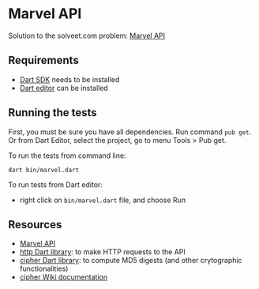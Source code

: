 # Marvel API

Solution to the solveet.com problem: 
[Marvel API](http://www.solveet.com/exercises/Acceder-a-la-API-Marvel/299)

## Requirements

- [Dart SDK](https://www.dartlang.org) needs to be installed
- [Dart editor](https://www.dartlang.org) can be installed

## Running the tests

First, you must be sure you have all dependencies. Run command `pub get`.
Or from Dart Editor, select the project, go to menu Tools > Pub get.

To run the tests from command line:

    dart bin/marvel.dart

To run tests from Dart editor:

- right click on `bin/marvel.dart` file, and choose Run

## Resources

- [Marvel API](http://developer.marvel.com/docs#!/public/getCreatorCollectionget0)
- [http Dart library](https://pub.dartlang.org/packages/http): to make HTTP requests
to the API
- [cipher Dart library](https://pub.dartlang.org/packages/cipher): to compute MD5
digests (and other crytographic functionalities)
- [cipher Wiki documentation](https://github.com/izaera/cipher/wiki)

